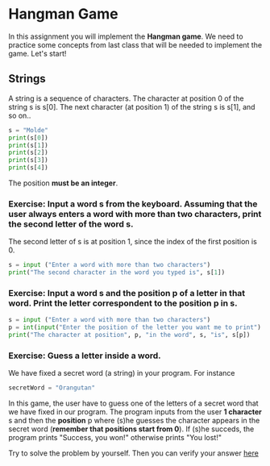 # Hangman Game
In this assignment you will implement the **Hangman game**. 
We need to practice some concepts from last class that will be needed to implement the game. 
Let's start!

## Strings 
A string is a sequence of characters. The character at position 0 of the string s is s[0]. The next character (at position 1) of the string s is s[1], and so on.. 
```python
s = "Molde"
print(s[0])
print(s[1])
print(s[2])
print(s[3])
print(s[4])
```
The position **must be an integer**.

### Exercise: Input a word s from the keyboard. Assuming that the user always enters a word with more than two characters, print the second letter of the word s. 
The second letter of s is at position 1, since the index of the first position is 0.
```python
s = input ("Enter a word with more than two characters")
print("The second character in the word you typed is", s[1])
```
### Exercise: Input a word s and the position p of a letter in that word. Print the letter correspondent to the position p in s. 
```python
s = input ("Enter a word with more than two characters")
p = int(input("Enter the position of the letter you want me to print")
print("The character at position", p, "in the word", s, "is", s[p])
```
### Exercise: Guess a letter inside a word.
We have fixed a secret word (a string) in your program. For instance 
```python
secretWord = "Orangutan"
```
In this game, the user have to guess one of the letters of a secret word that we have fixed in our program. 
The program inputs from the user **1 character** s and then the **position** p where (s)he guesses the character appears in the secret word (**remember that positions start from 0**). 
If (s)he succeds, the program prints "Success, you won!" otherwise prints "You lost!" 

Try to solve the problem by yourself. Then you can verify your answer [here](./hangman.py)

## 


```python


```
